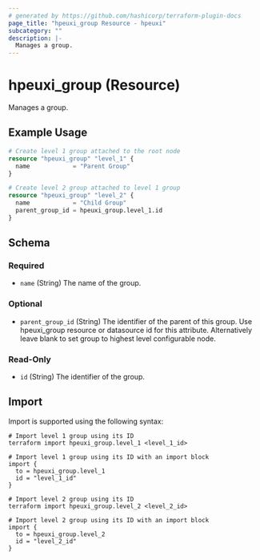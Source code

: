 ```yaml
---
# generated by https://github.com/hashicorp/terraform-plugin-docs
page_title: "hpeuxi_group Resource - hpeuxi"
subcategory: ""
description: |-
  Manages a group.
---
```


# hpeuxi_group (Resource)

Manages a group.

## Example Usage

```terraform
# Create level 1 group attached to the root node
resource "hpeuxi_group" "level_1" {
  name            = "Parent Group"
}

# Create level 2 group attached to level 1 group
resource "hpeuxi_group" "level_2" {
  name            = "Child Group"
  parent_group_id = hpeuxi_group.level_1.id
}
```

<!-- schema generated by tfplugindocs -->
## Schema

### Required

- `name` (String) The name of the group.

### Optional

- `parent_group_id` (String) The identifier of the parent of this group. Use hpeuxi_group resource or datasource id for this attribute. Alternatively leave blank to set group to highest level configurable node.

### Read-Only

- `id` (String) The identifier of the group.

## Import

Import is supported using the following syntax:

```shell
# Import level 1 group using its ID
terraform import hpeuxi_group.level_1 <level_1_id>

# Import level 1 group using its ID with an import block
import {
  to = hpeuxi_group.level_1
  id = "level_1_id"
}

# Import level 2 group using its ID
terraform import hpeuxi_group.level_2 <level_2_id>

# Import level 2 group using its ID with an import block
import {
  to = hpeuxi_group.level_2
  id = "level_2_id"
}
```
